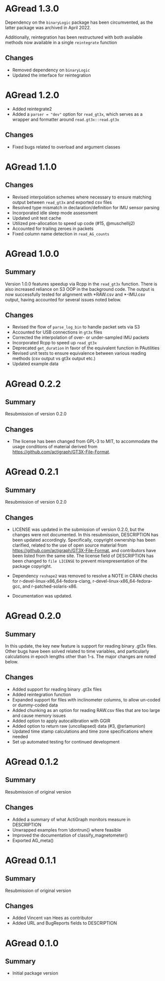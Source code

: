 # AGread 1.3.0

  Dependency on the `binaryLogic` package has been circumvented, as the latter
  package was archived in April 2022.
  
  Additionally, reintegration has been restructured with both available methods
  now available in a single `reintegrate` function

## Changes

  * Removed dependency on `binaryLogic`
  * Updated the interface for reintegration



# AGread 1.2.0

  * Added reintegrate2
  * Added a `parser = "dev"` option for `read_gt3x`, which serves
    as a wrapper and formatter around `read.gt3x::read.gt3x`

## Changes

  * Fixed bugs related to overload and argument classes
  
  
  
# AGread 1.1.0

## Changes

  * Revised interpolation schemes where necessary to ensure
    matching output between `read_gt3x` and exported csv files
  * Resolved type mismatch in declaration/definition for
    IMU sensor parsing
  * Incorporated idle sleep mode assessment
  * Updated unit test cache
  * Utilized pre-allocation to speed up code (#15, @muschellij2)
  * Accounted for trailing zeroes in packets
  * Fixed column name detection in `read_AG_counts`



# AGread 1.0.0

## Summary

  Version 1.0.0 features speedup via Rcpp in the `read_gt3x`
  function. There is also increased reliance on S3 OOP
  in the background code. The output is now successfully
  tested for alignment with \*RAW.csv and \*-IMU.csv
  output, having accounted for several issues noted below.
      
## Changes

  * Revised the flow of `parse_log_bin` to handle packet sets
    via S3
  * Accounted for USB connections in `gt3x` files
  * Corrected the interpolation of over- or under-sampled
    IMU packets
  * Incorporated Rcpp to speed up `read_gt3x`
  * Deprecated `get_duration` in favor of the equivalent
    function in PAutilities
  * Revised unit tests to ensure equivalence between various
    reading methods (csv output vs gt3x output etc.)
  * Updated example data



# AGread 0.2.2

## Summary

  Resubmission of version 0.2.0
    
## Changes

  * The license has been changed from GPL-3 to MIT, to accommodate the
    usage conditions of material derived from
    <https://github.com/actigraph/GT3X-File-Format>.



# AGread 0.2.1

## Summary

  Resubmission of version 0.2.0
    
## Changes

  * LICENSE was updated in the submission of version 0.2.0, but the changes were
    not documented. In this resubmission, DESCRIPTION has been updated accordingly.
    Specifically, copyright ownership has been clarified, related to the use of
    open source material from
    <https://github.com/actigraph/GT3X-File-Format>, and contributors have been
    listed from the same site. The license field of
    DESCRIPTION has been changed to `file LICENSE` to prevent misrepresentation
    of the package copyright.
    
  * Dependency `reshape2` was removed to resolve a NOTE in CRAN checks for
    r-devel-linux-x86_64-fedora-clang, r-devel-linux-x86_64-fedora-gcc, and
    r-patched-solaris-x86.
    
  * Documentation was updated.
    
  
    
# AGread 0.2.0

## Summary

  In this update, the key new feature is support for reading binary
  .gt3x files. Other bugs have been solved related to time variables,
  and particularly calculations in epoch lengths other than 1-s. The
  major changes are noted below.
    
## Changes

  * Added support for reading binary .gt3x files
  * Added reintegration function
  * Expanded support for files with inclinometer columns, to allow un-coded or
      dummy-coded data
  * Added chunking as an option for reading RAW.csv files that are too large
      and cause memory issues
  * Added option to apply autocalibration with GGIR
  * Added option to return raw (uncollapsed) data (#3, @srlamunion)
  * Updated time stamp calculations and time zone specifications where needed
  * Set up automated testing for continued development



# AGread 0.1.2

## Summary

  Resubmission of original version
  
## Changes

  * Added a summary of what ActiGraph monitors measure
    in DESCRIPTION
  * Unwrapped examples from \dontrun{} where feasible
  * Improved the documentation of classify_magnetometer()
  * Exported AG_meta()



# AGread 0.1.1

## Summary

  Resubmission of original version
  
## Changes

  * Added Vincent van Hees as contributor
  * Added URL and BugReports fields to DESCRIPTION



# AGread 0.1.0

## Summary

  * Initial package version
